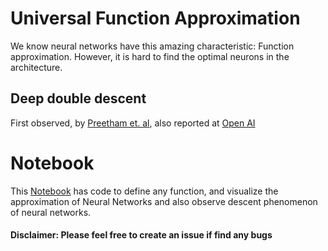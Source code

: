 # Universal Function Approximation

We know neural networks have this amazing characteristic: Function approximation.
However, it is hard to find the optimal neurons in the architecture. 


## Deep double descent

First observed, by [Preetham et. al](https://arxiv.org/abs/1912.02292), also reported at [Open AI](https://openai.com/research/deep-double-descent)



# Notebook
This [Notebook](neural_networks.ipynb) has code to define any function, and visualize the approximation of Neural Networks and
also observe descent phenomenon of neural networks.


#### Disclaimer: Please feel free to create an issue if find any bugs
